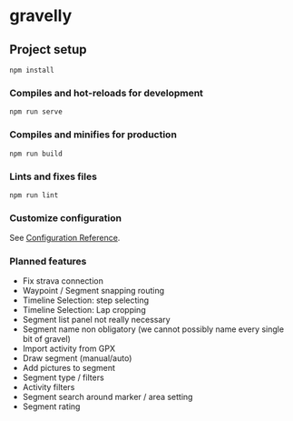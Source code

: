 # gravelly

## Project setup
```
npm install
```

### Compiles and hot-reloads for development
```
npm run serve
```

### Compiles and minifies for production
```
npm run build
```

### Lints and fixes files
```
npm run lint
```

### Customize configuration
See [Configuration Reference](https://cli.vuejs.org/config/).

### Planned features
- Fix strava connection
- Waypoint / Segment snapping routing
- Timeline Selection: step selecting
- Timeline Selection: Lap cropping
- Segment list panel not really necessary
- Segment name non obligatory (we cannot possibly name every single bit of gravel)
- Import activity from GPX
- Draw segment (manual/auto)
- Add pictures to segment
- Segment type / filters
- Activity filters
- Segment search around marker / area setting
- Segment rating